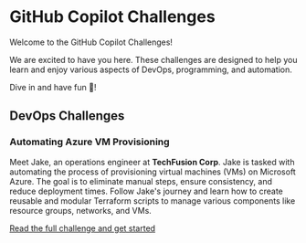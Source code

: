 # GitHub Copilot Challenges

Welcome to the GitHub Copilot Challenges! 

We are excited to have you here. These challenges are designed to help you learn and enjoy various aspects of DevOps, programming, and automation. 

Dive in and have fun 🎉!

## DevOps Challenges

### Automating Azure VM Provisioning

Meet Jake, an operations engineer at **TechFusion Corp**. Jake is tasked with automating the process of provisioning virtual machines (VMs) on Microsoft Azure. The goal is to eliminate manual steps, ensure consistency, and reduce deployment times. Follow Jake's journey and learn how to create reusable and modular Terraform scripts to manage various components like resource groups, networks, and VMs.

[Read the full challenge and get started](#file:devops-challenges-1.md-1-context)
